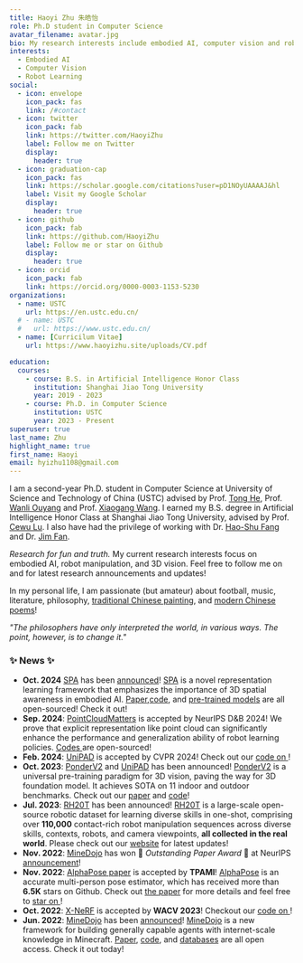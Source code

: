 ```yaml
---
title: Haoyi Zhu 朱皓怡
role: Ph.D student in Computer Science
avatar_filename: avatar.jpg
bio: My research interests include embodied AI, computer vision and robot learning.
interests:
  - Embodied AI
  - Computer Vision
  - Robot Learning
social:
  - icon: envelope
    icon_pack: fas
    link: /#contact
  - icon: twitter
    icon_pack: fab
    link: https://twitter.com/HaoyiZhu
    label: Follow me on Twitter
    display:
      header: true
  - icon: graduation-cap
    icon_pack: fas
    link: https://scholar.google.com/citations?user=pD1NOyUAAAAJ&hl
    label: Visit my Google Scholar
    display:
      header: true
  - icon: github
    icon_pack: fab
    link: https://github.com/HaoyiZhu
    label: Follow me or star on Github
    display:
      header: true
  - icon: orcid
    icon_pack: fab
    link: https://orcid.org/0000-0003-1153-5230
organizations:
  - name: USTC
    url: https://en.ustc.edu.cn/
  # - name: USTC
  #   url: https://www.ustc.edu.cn/
  - name: [Curricilum Vitae]
    url: https://www.haoyizhu.site/uploads/CV.pdf

education:
  courses:
    - course: B.S. in Artificial Intelligence Honor Class
      institution: Shanghai Jiao Tong University
      year: 2019 - 2023
    - course: Ph.D. in Computer Science
      institution: USTC
      year: 2023 - Present
superuser: true
last_name: Zhu
highlight_name: true
first_name: Haoyi
email: hyizhu1108@gmail.com
---
```

I am a second-year Ph.D. student in Computer Science at University of Science and Technology of China (USTC) advised by Prof. [Tong He](https://tonghe90.github.io/), Prof. [Wanli Ouyang](https://wlouyang.github.io/) and Prof. [Xiaogang Wang](http://www.ee.cuhk.edu.hk/~xgwang/). I earned my B.S. degree in Artificial Intelligence Honor Class at Shanghai Jiao Tong University, advised by Prof. [Cewu Lu](https://mvig.sjtu.edu.cn/). I also have had the privilege of working with Dr. [Hao-Shu Fang](https://fang-haoshu.github.io/) and Dr. [Jim Fan](https://jimfan.me/). 

*Research for fun and truth.* My current research interests focus on embodied AI, robot manipulation, and 3D vision. Feel free to follow me on [<i class="fa-brands fa-twitter"></i>](https://twitter.com/HaoyiZhu) and [<i class="fa-brands fa-github"></i>](https://github.com/HaoyiZhu) for latest research announcements and updates!

In my personal life, I am passionate (but amateur) about football, music, literature, philosophy, [traditional Chinese painting](#gallery), and [modern Chinese poems](#poems)!

*"The philosophers have only interpreted the world, in various ways. The point, however, is to change it."*

### ✨ **News** ✨

- **Oct. 2024** [SPA](https://haoyizhu.github.io/spa/) has been [announced](https://x.com/HaoyiZhu/status/1844675411760013471)! [SPA](https://haoyizhu.github.io/spa/) is a novel representation learning framework that emphasizes the importance of 3D spatial awareness in embodied AI. [Paper](https://arxiv.org/abs/2410.08208),[code](https://github.com/HaoyiZhu/SPA), and [pre-trained models](https://huggingface.co/HaoyiZhu/SPA) are all open-sourced! Check it out!
- **Sep. 2024**: [PointCloudMatters](https://arxiv.org/abs/2402.02500) is accepted by NeurIPS D&B 2024! We prove that explicit representation like point cloud can significantly enhance the performance and generalization ability of robot learning policies. [Codes <i class="fa-brands fa-github"></i>](https://github.com/HaoyiZhu/PointCloudMatters) are open-sourced!
- **Feb. 2024**: [UniPAD](https://arxiv.org/abs/2310.08370) is accepted by CVPR 2024! Check out our [code on  <i class="fa-brands fa-github"></i>](https://github.com/Nightmare-n/UniPAD)!
- **Oct. 2023**: [PonderV2](https://arxiv.org/abs/2310.08586) and [UniPAD](https://arxiv.org/abs/2310.08370) has been announced! [PonderV2](https://arxiv.org/abs/2310.08586) is a universal pre-training paradigm for 3D vision, paving the way for 3D foundation model. It achieves SOTA on 11 indoor and outdoor benchmarks. Check out our [paper](https://arxiv.org/abs/2310.08586) and [code](https://github.com/OpenGVLab/PonderV2)!
- **Jul. 2023**: [RH20T](https://rh20t.github.io/) has been announced! [RH20T](https://rh20t.github.io/) is a large-scale open-source robotic dataset for learning diverse skills in one-shot, comprising over **110,000** contact-rich robot manipulation sequences across diverse skills, contexts, robots, and camera viewpoints, **all collected in the real world**. Please check out our [website](https://rh20t.github.io/) for latest updates!
- **Nov. 2022**: [MineDojo](https://minedojo.org/) has won 🎉 *Outstanding Paper Award* 🎉 at NeurIPS [announcement](https://neurips.cc/virtual/2022/awards_detail)!
- **Nov. 2022**: [AlphaPose paper](http://arxiv.org/abs/2211.03375) is accepted by **TPAMI**! [AlphaPose](https://github.com/MVIG-SJTU/AlphaPose) is an accurate multi-person pose estimator, which has received more than **6.5K** stars on Github. Check out [the paper](https://arxiv.org/pdf/2211.03375.pdf) for more details and feel free to [star on  <i class="fa-brands fa-github"></i>](https://github.com/MVIG-SJTU/AlphaPose)!
- **Oct. 2022**: [X-NeRF](https://arxiv.org/abs/2210.05135) is accepted by **WACV 2023**! Checkout our [code on  <i class="fa-brands fa-github"></i>](https://github.com/HaoyiZhu/XNeRF)!
- **Jun. 2022**: [MineDojo](https://minedojo.org/) has been [announced](https://twitter.com/DrJimFan/status/1540381991052247041)! [MineDojo](https://minedojo.org/) is a new framework for building generally capable agents with internet-scale knowledge in Minecraft. [Paper](https://arxiv.org/abs/2206.08853), [code](https://github.com/MineDojo/MineDojo), and [databases](https://minedojo.org/knowledge_base.html) are all open access. Check it out today!
